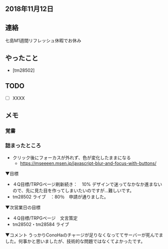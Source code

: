 ## 2018年11月12日

## 連絡
七島M1週間リフレッシュ休暇でお休み

## やったこと 
- [tm28502] 

## TODO
- [ ] XXXX


## メモ

### 覚書

### 詰まったところ
- クリック後にフォーカスが外れず、色が変化したままになる
	- https://mseeeen.msen.jp/javascript-blur-and-focus-with-buttons/



▼目標
- ４Q目標/TRPGページ刷新続き：　10% デザインで迷ってなかなか進まないので、先に見た目を作ってしまいたいのですが…難しいです。
-  tm28502 ライブ　：80％　申請が通りました。

▼次営業日の目標
- ４Q目標/TRPGページ　文言策定
- tm28502・tm28584 ライブ

▼コメント
うっかりConoHaのチャージが足りなくなっててサーバーが死んでました。何事かと思いましたが、技術的な問題ではなくてよかったです。